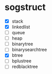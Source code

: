 # sogstruct

- [x] stack
- [x] linkedlist
- [ ] queue
- [ ] heap
- [ ] binarytree
- [ ] binarysearchtree
- [x] btree
- [ ] bplustree
- [ ] redblacktree
